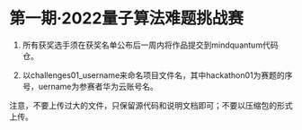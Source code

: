 # 第一期·2022量子算法难题挑战赛

1. 所有获奖选手须在获奖名单公布后一周内将作品提交到mindquantum代码仓。

2. 以challenges01_username来命名项目文件名，其中hackathon01为赛题的序号，uername为参赛者华为云账号名。

注意，不要上传过大的文件，只保留源代码和说明文档即可；不要以压缩包的形式上传。